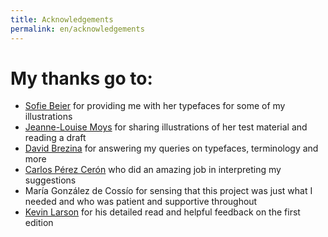 ```yaml
---
title: Acknowledgements
permalink: en/acknowledgements
---
```

# My thanks go to:
- [Sofie Beier](https://royaldanishacademy.com/employee/sofie-beier) for providing me with her typefaces for some of my illustrations
- [Jeanne-Louise Moys](https://ahc.leeds.ac.uk/staff/4287/dr-jeanne-louise-moys) for sharing illustrations of her test material and reading a draft
- [David Brezina](https://www.mrbrezina.com/) for answering my queries on typefaces, terminology and more
- [Carlos Pérez Cerón](https://www.researchgate.net/profile/Carlos-Perez-Ceron) who did an amazing job in interpreting my suggestions
- María González de Cossío for sensing that this project was just what I needed and who was patient and supportive throughout
- [Kevin Larson](https://www.microsoft.com/en-us/research/people/kevlar/) for his detailed read and helpful feedback on the first edition